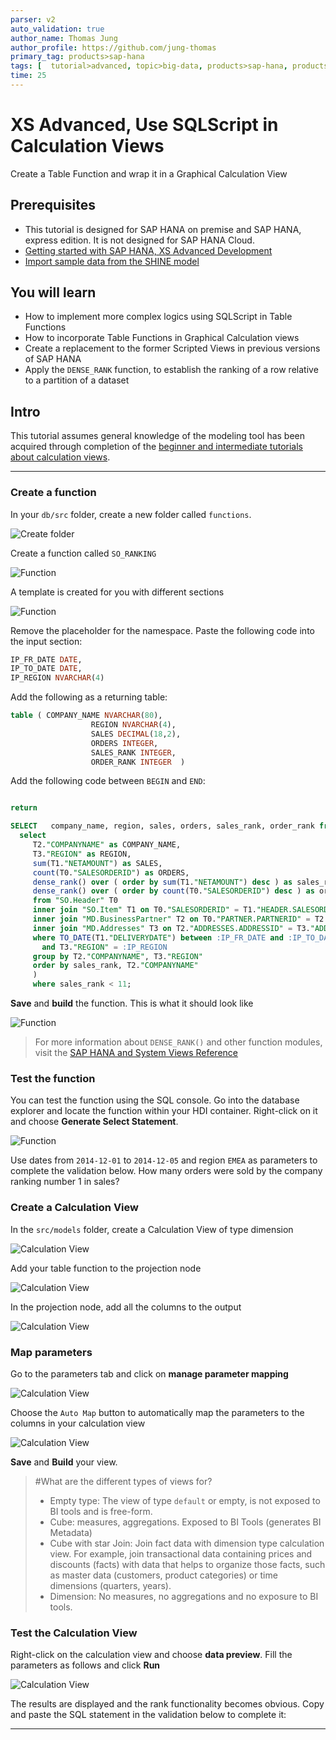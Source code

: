 ```yaml
---
parser: v2
auto_validation: true
author_name: Thomas Jung
author_profile: https://github.com/jung-thomas
primary_tag: products>sap-hana
tags: [  tutorial>advanced, topic>big-data, products>sap-hana, products>sap-hana\,-express-edition ]
time: 25
---
```


# XS Advanced, Use SQLScript in Calculation Views
<!-- description --> Create a Table Function and wrap it in a Graphical Calculation View

## Prerequisites  
 - This tutorial is designed for SAP HANA on premise and SAP HANA, express edition. It is not designed for SAP HANA Cloud.
 - [Getting started with SAP HANA, XS Advanced Development](https://developers.sap.com/group.hana-xsa-get-started.html)
 - [Import sample data from the SHINE model](https://developers.sap.com/tutorials/xsa-import-shine-data.html)

## You will learn  
  - How to implement more complex logics using SQLScript in Table Functions
  - How to incorporate Table Functions in Graphical Calculation views
  - Create a replacement to the former Scripted Views in previous versions of SAP HANA
  - Apply the `DENSE_RANK` function, to establish the ranking of a row relative to a partition of a dataset

## Intro
This tutorial assumes general knowledge of the modeling tool has been acquired through completion of the [beginner and intermediate tutorials about calculation views](https://developers.sap.com/group.hana-xsa-calculation-view-modeling.html).

---

### Create a function


In your `db/src` folder, create a new folder called `functions`.

![Create folder](1.png)

Create a function called `SO_RANKING`

![Function](2.png)

A template is created for you with different sections

![Function](3.png)

Remove the placeholder for the namespace. Paste the following code into the input section:

```sql
IP_FR_DATE DATE,
IP_TO_DATE DATE,
IP_REGION NVARCHAR(4)

```

Add the following as a returning table:

```SQL
table ( COMPANY_NAME NVARCHAR(80),
                  REGION NVARCHAR(4),
                  SALES DECIMAL(18,2),
                  ORDERS INTEGER,
                  SALES_RANK INTEGER,
                  ORDER_RANK INTEGER  )  

```

Add the following code between `BEGIN` and `END`:

```sql

return

SELECT   company_name, region, sales, orders, sales_rank, order_rank from(  
  select
	 T2."COMPANYNAME" as COMPANY_NAME,
	 T3."REGION" as REGION,
	 sum(T1."NETAMOUNT") as SALES,
	 count(T0."SALESORDERID") as ORDERS,
	 dense_rank() over ( order by sum(T1."NETAMOUNT") desc ) as sales_rank,
	 dense_rank() over ( order by count(T0."SALESORDERID") desc ) as order_rank
	 from "SO.Header" T0
     inner join "SO.Item" T1 on T0."SALESORDERID" = T1."HEADER.SALESORDERID"
     inner join "MD.BusinessPartner" T2 on T0."PARTNER.PARTNERID" = T2."PARTNERID"
     inner join "MD.Addresses" T3 on T2."ADDRESSES.ADDRESSID" = T3."ADDRESSID"  
     where TO_DATE(T1."DELIVERYDATE") between :IP_FR_DATE and :IP_TO_DATE
       and T3."REGION" = :IP_REGION
     group by T2."COMPANYNAME", T3."REGION"
     order by sales_rank, T2."COMPANYNAME"
     )
     where sales_rank < 11;

```

**Save** and **build** the function. This is what it should look like

![Function](4.png)

> For more information about `DENSE_RANK()` and other function modules, visit the [SAP HANA and System Views Reference](https://help.sap.com/viewer/4fe29514fd584807ac9f2a04f6754767/2.0.03/en-US/1a116cbd04a942e498ffef3a37b47461.html)


### Test the function


You can test the function using the SQL console. Go into the database explorer and locate the function within your HDI container. Right-click on it and choose **Generate Select Statement**.

![Function](5.png)

Use dates from `2014-12-01` to `2014-12-05` and region `EMEA` as parameters to complete the validation below. How many orders were sold by the company ranking number 1 in sales?




### Create a Calculation View


In the `src/models` folder, create a Calculation View of type dimension

![Calculation View](6.png)

Add your table function to the projection node

![Calculation View](7.png)

In the projection node, add all the columns to the output

![Calculation View](8.png)


### Map parameters


Go to the parameters tab and click on **manage parameter mapping**

![Calculation View](9.png)

Choose the `Auto Map` button to automatically map the parameters to the columns in your calculation view

![Calculation View](10.png)

**Save** and **Build** your view.

> #What are the different types of views for?
> - Empty type: The view of type `default` or empty, is not exposed to BI tools and is free-form.
> - Cube: measures, aggregations. Exposed to BI Tools (generates BI Metadata)
> - Cube with star Join: Join fact data with dimension type calculation view. For example, join transactional data containing prices and discounts (facts) with data that helps to organize those facts, such as master data (customers, product categories) or time dimensions (quarters, years).
> - Dimension: No measures, no aggregations and no exposure to BI tools.


### Test the Calculation View


Right-click on the calculation view and choose **data preview**. Fill the parameters as follows and click **Run**

![Calculation View](11.png)

The results are displayed and the rank functionality becomes obvious. Copy and paste the SQL statement in the validation below to complete it:



---
